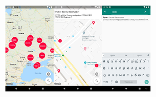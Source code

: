<img src="screenshots/Screenshot_1.jpg" width="30%"><img src="screenshots/Screenshot_2.jpg" width="30%"><img src="screenshots/Screenshot_3.jpg" width="30%">
